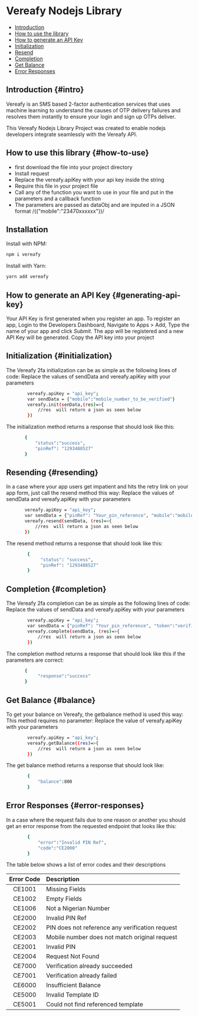 # Vereafy Nodejs Library

  - [Introduction](#intro)
  - [How to use the library](#how-to-use)
  - [How to generate an API Key](#generating-api-key)
  - [Initialization](#initialization)
  - [Resend](#resending)
  - [Completion](#completion)
  - [Get Balance](#balance)
  - [Error Responses](#error-responses)

## Introduction {#intro}

Vereafy is an SMS based 2-factor authentication services that uses machine learning to understand the causes of OTP delivery failures and resolves them instantly to ensure your login and sign up OTPs deliver.

This Vereafy Nodejs Library Project was created to enable nodejs developers integrate seamlessly with the Vereafy API.

## How to use this library {#how-to-use}
 * first download the file into your project directory
 * Install request
 * Replace the vereafy.apiKey with your api key inside the string
 * Require this file in your project file
 * Call any of the function you want to use in your file and put in the parameters and a callback function
 * The parameters are passed as dataObj and are inputed in a JSON format /({"mobile":"23470xxxxxx"})/

## Installation
Install with NPM:
```sh
npm i vereafy
```
Install with Yarn:
```sh
yarn add vereafy
```
 
## How to generate an API Key {#generating-api-key}
Your API Key is first generated when you register an app. To register an app,
Login to the Developers Dashboard, Navigate to Apps > Add, Type the name of your app and click *Submit*. The app will be registered and a new API Key will be generated. Copy the API key into your project
 
## Initialization {#initialization}
The Vereafy 2fa initialization can be as simple as the following lines of code: Replace the values of sendData and vereafy.apiKey with your parameters
```sh    
        vereafy.apiKey = "api_key";
        var sendData = {"mobile":"mobile_number_to_be_verified"}
        vereafy.init(senData,(res)=>{
            //res  will return a json as seen below
        })
```
The initialization method returns a response that should look like this:
 ```sh
        {
            "status":"success",
            "pinRef": "1293488527"
        }
```
## Resending {#resending}
In a case where your app users get impatient and hits the retry link on your app form, just call the resend method this way: Replace the values of sendData and vereafy.apiKey with your parameters
 ```sh
        vereafy.apiKey = "api_key";
        var sendData = {"pinRef": "Your_pin_reference", "mobile":"mobile_number_to_be_verified"}
        vereafy.resend(sendData, (res)=>{
            //res  will return a json as seen below
        })
```
The resend method returns a response that should look like this:
```sh
        {
             "status": "success",
             "pinRef": "1293488527"
        }
```
## Completion {#completion}
The Vereafy 2fa completion can be as simple as the following lines of code: Replace the values of sendData and vereafy.apiKey with your parameters
```sh
        vereafy.apiKey = "api_key";
        var sendData = {"pinRef": "Your_pin_reference", "token":"verification_code"}
        vereafy.complete(sendData, (res)=>{
            //res  will return a json as seen below
        })
```

The completion method returns a response that should look like this if the parameters are correct:
```sh
       {
            "response":"success"
       }
```
##  Get Balance {#balance}
To get your balance on Vereafy, the getbalance method is used this way:
This method requires no parameter: Replace the value of vereafy.apiKey with your parameters
```sh
        vereafy.apiKey = "api_key";
        vereafy.getBalance((res)=>{
            //res  will return a json as seen below
        })
```
The get balance method returns a response that should look like:
```sh
        {
            "balance":800
        }
```

## Error Responses {#error-responses}
In a case where the request fails due to one reason or another you should get an error response from the requested endpoint that looks like this:
```sh
        {
            "error":"Invalid PIN Ref",
            "code":"CE2000"
        }
```
The table below shows a list of error codes and their descriptions

| Error Code | Description     |
|:---------:| :--------------|
| CE1001	| Missing Fields |
| CE1002	| Empty Fields |
| CE1006	| Not a Nigerian Number |
| CE2000	| Invalid PIN Ref |
| CE2002	| PIN does not reference any verification request| 
| CE2003	| Mobile number does not match original request |
| CE2001	| Invalid PIN |
| CE2004	| Request Not Found |
| CE7000	| Verification already succeeded |
| CE7001	| Verification already failed |
| CE6000	| Insufficient Balance |
| CE5000	| Invalid Template ID |
| CE5001	| Could not find referenced template |
